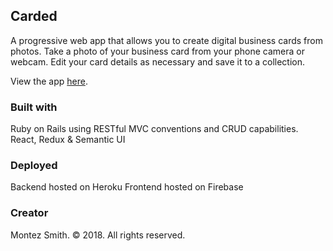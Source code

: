 
<h2>Carded</h2>
A progressive web app that allows you to create digital business cards from photos. Take a photo of your business card from your phone camera or webcam. Edit your card details as necessary and save it to a collection.

View the app <a href="https://carded-v3.firebaseapp.com">here</a>.

<h3>Built with</h3>
Ruby on Rails using RESTful MVC conventions and CRUD capabilities.
React, Redux & Semantic UI

<h3>Deployed</h3>
Backend hosted on Heroku
Frontend hosted on Firebase

<h3>Creator</h3>
Montez Smith. &copy; 2018. All rights reserved.
